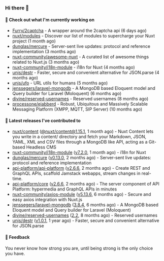 ### Hi there 👋

#### 👷 Check out what I'm currently working on

- [Furry/2captcha](https://github.com/Furry/2captcha) - A wrapper around the 2captcha api (6 days ago)
- [nuxt/modules](https://github.com/nuxt/modules) - Discover our list of modules to supercharge your Nuxt project (1 month ago)
- [dunglas/mercure](https://github.com/dunglas/mercure) - Server-sent live updates: protocol and reference implementation (3 months ago)
- [nuxt-community/awesome-nuxt](https://github.com/nuxt-community/awesome-nuxt) - A curated list of awesome things related to Nuxt.js (3 months ago)
- [nuxt-community/i18n-module](https://github.com/nuxt-community/i18n-module) - i18n for Nuxt (4 months ago)
- [unjs/destr](https://github.com/unjs/destr) - Faster, secure and convenient alternative for JSON.parse (4 months ago)
- [unjs/ufo](https://github.com/unjs/ufo) - URL utils for humans (5 months ago)
- [jenssegers/laravel-mongodb](https://github.com/jenssegers/laravel-mongodb) - A MongoDB based Eloquent model and Query builder for Laravel (Moloquent) (6 months ago)
- [divine/reserved-usernames](https://github.com/divine/reserved-usernames) - Reserved usernames (8 months ago)
- [processone/ejabberd](https://github.com/processone/ejabberd) - Robust, Ubiquitous and Massively Scalable Messaging Platform (XMPP, MQTT, SIP Server) (10 months ago)

#### 🔭 Latest releases I've contributed to

- [nuxt/content](https://github.com/nuxt/content) ([@nuxt/content@1.15.1](https://github.com/nuxt/content/releases/tag/%40nuxt%2Fcontent%401.15.1), 1 month ago) - Nuxt Content lets you write in a content/ directory and fetch your Markdown, JSON, YAML, XML and CSV files through a MongoDB like API, acting as a Git-based Headless CMS
- [nuxt-community/i18n-module](https://github.com/nuxt-community/i18n-module) ([v7.2.0](https://github.com/nuxt-community/i18n-module/releases/tag/v7.2.0), 1 month ago) - i18n for Nuxt
- [dunglas/mercure](https://github.com/dunglas/mercure) ([v0.13.0](https://github.com/dunglas/mercure/releases/tag/v0.13.0), 2 months ago) - Server-sent live updates: protocol and reference implementation
- [api-platform/api-platform](https://github.com/api-platform/api-platform) ([v2.6.6](https://github.com/api-platform/api-platform/releases/tag/v2.6.6), 2 months ago) - Create REST and GraphQL APIs, scaffold Jamstack webapps, stream changes in real-time.
- [api-platform/core](https://github.com/api-platform/core) ([v2.6.6](https://github.com/api-platform/core/releases/tag/v2.6.6), 2 months ago) - The server component of API Platform: hypermedia and GraphQL APIs in minutes
- [nuxt-community/axios-module](https://github.com/nuxt-community/axios-module) ([v5.13.6](https://github.com/nuxt-community/axios-module/releases/tag/v5.13.6), 6 months ago) - Secure and easy axios integration with Nuxt.js
- [jenssegers/laravel-mongodb](https://github.com/jenssegers/laravel-mongodb) ([3.8.4](https://github.com/jenssegers/laravel-mongodb/releases/tag/3.8.4), 6 months ago) - A MongoDB based Eloquent model and Query builder for Laravel (Moloquent)
- [divine/reserved-usernames](https://github.com/divine/reserved-usernames) ([2.2](https://github.com/divine/reserved-usernames/releases/tag/2.2), 8 months ago) - Reserved usernames
- [unjs/destr](https://github.com/unjs/destr) ([v1.0.1](https://github.com/unjs/destr/releases/tag/v1.0.1), 1 year ago) - Faster, secure and convenient alternative for JSON.parse

#### 💬 Feedback
You never know how strong you are, until being strong is the only choice you have.